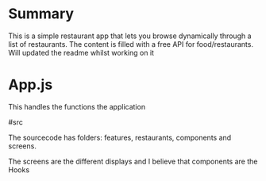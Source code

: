 # Summary

This is a simple restaurant app that lets you browse dynamically through a list of restaurants. The content is filled with a free API for food/restaurants. Will updated the readme whilst working on it

# App.js

This handles the functions the application

#src

The sourcecode has folders: features, restaurants, components and screens.

The screens are the different displays and I believe that components are the Hooks

